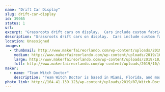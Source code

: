 ```yaml
---
name: "Drift Car Display"
slug: drift-car-display
id: 39065
status: 1
url: 
excerpt: "Grassroots drift cars on display.  Cars include custom fabrication, bodywork, paint, motor swaps, electrical wiring, lights/sounds, etc."
description: "Grassroots drift cars on display.  Cars include custom fabrication, bodywork, paint, motor swaps, electrical wiring, lights/sounds, etc."
location: Unassigned
images:
  - thumbnail: http://www.makerfaireorlando.com/wp-content/uploads/2019/10/43599421_10104034299787787_5304516757837316096_n.jpg
    medium: http://www.makerfaireorlando.com/wp-content/uploads/2019/10/43599421_10104034299787787_5304516757837316096_n.jpg
    large: http://www.makerfaireorlando.com/wp-content/uploads/2019/10/43599421_10104034299787787_5304516757837316096_n.jpg
    full: http://www.makerfaireorlando.com/wp-content/uploads/2019/10/43599421_10104034299787787_5304516757837316096_n.jpg
maker:
  - name: "Team Witch Doctor"
    description: "Team Witch Doctor is based in Miami, Florida, and most recently competed in BattleBots on ABC with their multi-bot Witch Doctor and Shaman. The team has been competing combat robots ranging from 150 grams to 250 pounds for the last 10+ years."
photo_link: http://104.41.139.123/wp-content/uploads/2019/07/Witch-Doctor-Team-S2019-1024x683.jpg
---
```

